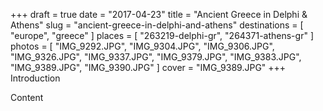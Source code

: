 +++
draft  = true
date   = "2017-04-23"
title  = "Ancient Greece in Delphi & Athens"
slug   = "ancient-greece-in-delphi-and-athens"
destinations = [ "europe", "greece" ]
places = [ "263219-delphi-gr", "264371-athens-gr" ]
photos = [
  "IMG_9292.JPG", "IMG_9304.JPG", "IMG_9306.JPG", "IMG_9326.JPG", "IMG_9337.JPG",
  "IMG_9379.JPG", "IMG_9383.JPG", "IMG_9389.JPG", "IMG_9390.JPG"
]
cover = "IMG_9389.JPG"
+++
Introduction
<!--more-->

Content